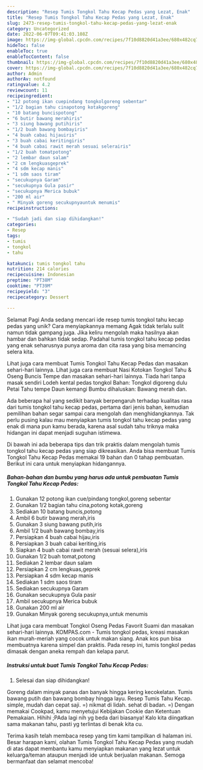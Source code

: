 ```yaml
---
description: "Resep Tumis Tongkol Tahu Kecap Pedas yang Lezat, Enak"
title: "Resep Tumis Tongkol Tahu Kecap Pedas yang Lezat, Enak"
slug: 2473-resep-tumis-tongkol-tahu-kecap-pedas-yang-lezat-enak
category: Uncategorized
date: 2022-06-07T09:41:03.108Z
image: https://img-global.cpcdn.com/recipes/7f10d8820d41a3ee/680x482cq70/tumis-tongkol-tahu-kecap-pedas-foto-resep-utama.jpg
hideToc: false
enableToc: true
enableTocContent: false
thumbnail: https://img-global.cpcdn.com/recipes/7f10d8820d41a3ee/680x482cq70/tumis-tongkol-tahu-kecap-pedas-foto-resep-utama.jpg
cover: https://img-global.cpcdn.com/recipes/7f10d8820d41a3ee/680x482cq70/tumis-tongkol-tahu-kecap-pedas-foto-resep-utama.jpg
author: Admin
authorAv: notfound
ratingvalue: 4.2
reviewcount: 11
recipeingredient:
- "12 potong ikan cuepindang tongkolgoreng sebentar"
- "1/2 bagian tahu cinapotong kotakgoreng"
- "10 batang buncispotong"
- "6 butir bawang merahiris"
- "3 siung bawang putihiris"
- "1/2 buah bawang bombayiris"
- "4 buah cabai hijauiris"
- "3 buah cabai keritingiris"
- "4 buah cabai rawit merah sesuai selerairis"
- "1/2 buah tomatpotong"
- "2 lembar daun salam"
- "2 cm lengkuasgeprek"
- "4 sdm kecap manis"
- "1 sdm saos tiram"
- "secukupnya Garam"
- "secukupnya Gula pasir"
- "secukupnya Merica bubuk"
- "200 ml air"
- " Minyak goreng secukupnyauntuk menumis"
recipeinstructions:

- "Sudah jadi dan siap dihidangkan!"
categories:
- Resep
tags:
- tumis
- tongkol
- tahu

katakunci: tumis tongkol tahu 
nutrition: 214 calories
recipecuisine: Indonesian
preptime: "PT38M"
cooktime: "PT39M"
recipeyield: "3"
recipecategory: Dessert

---
```



Selamat Pagi Anda sedang mencari ide resep tumis tongkol tahu kecap pedas yang unik? Cara menyiapkannya memang Agak tidak terlalu sulit namun tidak gampang juga. Jika keliru mengolah maka hasilnya akan hambar dan bahkan tidak sedap. Padahal tumis tongkol tahu kecap pedas yang enak seharusnya punya aroma dan cita rasa yang bisa memancing selera kita.


Lihat juga cara membuat Tumis Tongkol Tahu Kecap Pedas dan masakan sehari-hari lainnya. Lihat juga cara membuat Nasi Kotokan Tongkol Tahu &amp; Oseng Buncis Tempe dan masakan sehari-hari lainnya. Tiada hari tanpa masak sendiri Lodeh kental pedas tongkol Bahan: Tongkol digoreng dulu Petai Tahu tempe Daun kemangi Bumbu dihaluskan: Bawang merah dan.

Ada beberapa hal yang sedikit banyak berpengaruh terhadap kualitas rasa dari tumis tongkol tahu kecap pedas, pertama dari jenis bahan, kemudian pemilihan bahan segar sampai cara mengolah dan menghidangkannya. Tak perlu pusing kalau mau menyiapkan tumis tongkol tahu kecap pedas yang enak di mana pun kamu berada, karena asal sudah tahu triknya maka hidangan ini dapat menjadi suguhan istimewa.


Di bawah ini ada beberapa tips dan trik praktis dalam mengolah tumis tongkol tahu kecap pedas yang siap dikreasikan. Anda bisa membuat Tumis Tongkol Tahu Kecap Pedas memakai 19 bahan dan 0 tahap pembuatan. Berikut ini cara untuk menyiapkan hidangannya.

<!--inarticleads1-->

##### Bahan-bahan dan bumbu yang harus ada untuk pembuatan Tumis Tongkol Tahu Kecap Pedas:

1. Gunakan 12 potong ikan cue/pindang tongkol,goreng sebentar
1. Gunakan 1/2 bagian tahu cina,potong kotak,goreng
1. Sediakan 10 batang buncis,potong
1. Ambil 6 butir bawang merah,iris
1. Gunakan 3 siung bawang putih,iris
1. Ambil 1/2 buah bawang bombay,iris
1. Persiapkan 4 buah cabai hijau,iris
1. Persiapkan 3 buah cabai keriting,iris
1. Siapkan 4 buah cabai rawit merah (sesuai selera),iris
1. Gunakan 1/2 buah tomat,potong
1. Sediakan 2 lembar daun salam
1. Persiapkan 2 cm lengkuas,geprek
1. Persiapkan 4 sdm kecap manis
1. Sediakan 1 sdm saos tiram
1. Sediakan secukupnya Garam
1. Gunakan secukupnya Gula pasir
1. Ambil secukupnya Merica bubuk
1. Gunakan 200 ml air
1. Gunakan  Minyak goreng secukupnya,untuk menumis


Lihat juga cara membuat Tongkol Oseng Pedas Favorit Suami dan masakan sehari-hari lainnya. KOMPAS.com - Tumis tongkol pedas, kreasi masakan ikan murah-meriah yang cocok untuk makan siang. Anak kos pun bisa membuatnya karena simpel dan praktis. Pada resep ini, tumis tongkol pedas dimasak dengan aneka rempah dan kelapa parut. 

<!--inarticleads2-->

##### Instruksi untuk buat Tumis Tongkol Tahu Kecap Pedas:


1. Selesai dan siap dihidangkan!

Goreng dalam minyak panas dan banyak hingga kering kecokelatan. Tumis bawang putih dan bawang bombay hingga layu. Resep Tumis Tahu Kecap. simple, mudah dan cepat saji. =) nikmat di lidah. sehat di badan. =) Dengan memakai Cookpad, kamu menyetujui Kebijakan Cookie dan Ketentuan Pemakaian. Hihihi ;PAda lagi nih yg beda dari biasanya! Kalo kita diingatkan sama makanan tahu, pasti yg terlintas di benak kita cu. 

Terima kasih telah membaca resep yang tim kami tampilkan di halaman ini. Besar harapan kami, olahan Tumis Tongkol Tahu Kecap Pedas yang mudah di atas dapat membantu kamu menyiapkan makanan yang lezat untuk keluarga/teman ataupun menjadi ide untuk berjualan makanan. Semoga bermanfaat dan selamat mencoba!
